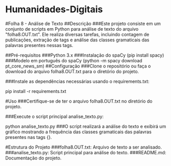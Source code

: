 # Humanidades-Digitais
#Folha 8 - Análise de Texto
##Descrição
###Este projeto consiste em um conjunto de scripts em Python para análise de texto do arquivo "folha8.OUT.txt". Ele realiza diversas tarefas, incluindo contagem de publicações, extração de tags e análise das classes gramaticais das palavras presentes nessas tags.

##Pré-requisitos
###Python 3.x
###Instalação do spaCy (pip install spacy)
###Modelo em português do spaCy (python -m spacy download pt_core_news_sm)
##Configuração
###Clone o repositório ou faça o download do arquivo folha8.OUT.txt para o diretório do projeto.

###Instale as dependências necessárias usando o requirements.txt:

pip install -r requirements.txt

#Uso
###Certifique-se de ter o arquivo folha8.OUT.txt no diretório do projeto.

###Execute o script principal analise_texto.py:

python analise_texto.py
###O script realizará a análise do texto e exibirá um gráfico mostrando a frequência das classes gramaticais das palavras presentes nas tags {}.

#Estrutura do Projeto
###folha8.OUT.txt: Arquivo de texto a ser analisado.
###analise_texto.py: Script principal para análise do texto.
###README.md: Documentação do projeto.
